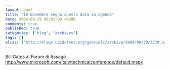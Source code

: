 ```yaml
---
layout: post
title: "18 Novembre segna questa data in agenda"
date: 2004-09-29 09:01:00 +0200
comments: true
published: true
categories: ["blog", "archives"]
tags: []
alias: ["http://blogs.ugidotnet.org/gabrielc/archive/2004/09/29/3370.aspx"]
---
```


<!-- more -->

<div xmlns="http://www.w3.org/1999/xhtml">Bill Gates al Forum di Assago</div>
<div xmlns="http://www.w3.org/1999/xhtml"><a href="http://www.microsoft.com/italy/technicalconference/default.mspx">http://www.microsoft.com/italy/technicalconference/default.mspx</a></div>
